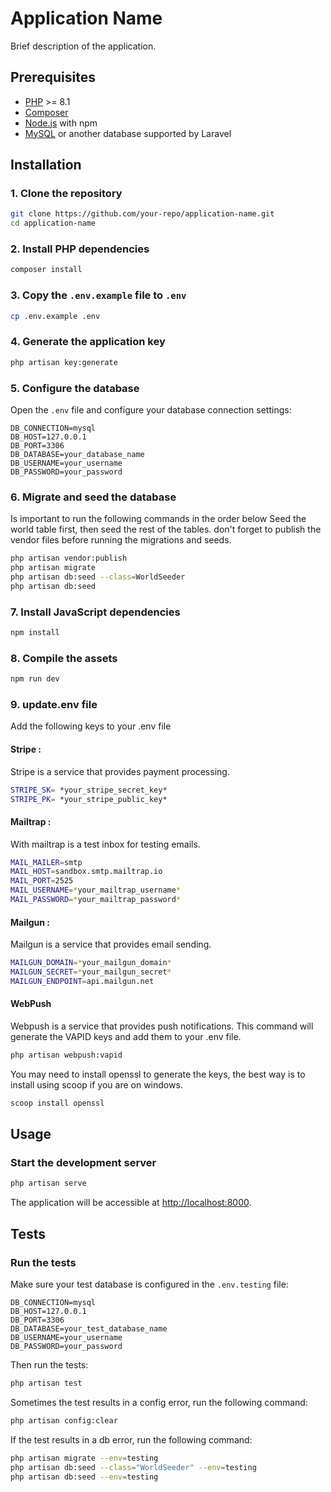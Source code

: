 
# Application Name

Brief description of the application.

## Prerequisites

- [PHP](https://www.php.net/) >= 8.1
- [Composer](https://getcomposer.org/)
- [Node.js](https://nodejs.org/) with npm
- [MySQL](https://www.mysql.com/) or another database supported by Laravel

## Installation

### 1. Clone the repository

```sh
git clone https://github.com/your-repo/application-name.git
cd application-name
```

### 2. Install PHP dependencies

```sh
composer install
```

### 3. Copy the `.env.example` file to `.env`

```sh
cp .env.example .env
```

### 4. Generate the application key

```sh
php artisan key:generate
```

### 5. Configure the database

Open the `.env` file and configure your database connection settings:

```env
DB_CONNECTION=mysql
DB_HOST=127.0.0.1
DB_PORT=3306
DB_DATABASE=your_database_name
DB_USERNAME=your_username
DB_PASSWORD=your_password
```

### 6. Migrate and seed the database
Is important to run the following commands in the order below
Seed the world table first, then seed the rest of the tables.
don't forget to publish the vendor files before running the migrations and seeds.

```sh
php artisan vendor:publish
php artisan migrate
php artisan db:seed --class=WorldSeeder
php artisan db:seed
```

### 7. Install JavaScript dependencies

```sh
npm install
```

### 8. Compile the assets

```sh
npm run dev
```
### 9. update.env file
Add the following keys to your .env file

#### Stripe :
Stripe is a service that provides payment processing.
```sh
STRIPE_SK= *your_stripe_secret_key*
STRIPE_PK= *your_stripe_public_key*
```

#### Mailtrap :
With mailtrap is a test inbox for testing emails.
```sh
MAIL_MAILER=smtp
MAIL_HOST=sandbox.smtp.mailtrap.io
MAIL_PORT=2525
MAIL_USERNAME=*your_mailtrap_username*
MAIL_PASSWORD=*your_mailtrap_password*
```

#### Mailgun :
Mailgun is a service that provides email sending.
```sh
MAILGUN_DOMAIN=*your_mailgun_domain*
MAILGUN_SECRET=*your_mailgun_secret*
MAILGUN_ENDPOINT=api.mailgun.net
```
#### WebPush
Webpush is a service that provides push notifications.
This command will generate the VAPID keys and add them to your .env file.
```sh
php artisan webpush:vapid
```
You may need to install openssl to generate the keys, the best way is to install using scoop if you are on windows.
```sh
scoop install openssl
```


## Usage

### Start the development server

```sh
php artisan serve
```

The application will be accessible at [http://localhost:8000](http://localhost:8000).

## Tests

### Run the tests

Make sure your test database is configured in the `.env.testing` file:

```env
DB_CONNECTION=mysql
DB_HOST=127.0.0.1
DB_PORT=3306
DB_DATABASE=your_test_database_name
DB_USERNAME=your_username
DB_PASSWORD=your_password
```

Then run the tests:

```sh
php artisan test
```
Sometimes the test results in a config error, run the following command:

```sh
php artisan config:clear
```
If the test results in a db error, run the following command:

```sh
php artisan migrate --env=testing
php artisan db:seed --class="WorldSeeder" --env=testing
php artisan db:seed --env=testing
```
